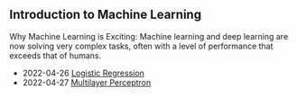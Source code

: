 <div class="series">

## Introduction to Machine Learning

Why Machine Learning is Exciting: Machine learning and deep learning are now solving very complex tasks, often with a level of performance that exceeds that of humans.

- <time class="date">2022-04-26</time> <span>[Logistic Regression](/series/introduction-to-machine-learning/logistic-regression)</span>
- <time class="date">2022-04-27</time> <span>[Multilayer Perceptron](/series/introduction-to-machine-learning/multilayer-perceptron)</span>

</div>
